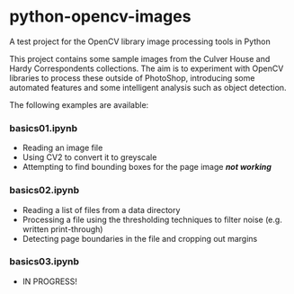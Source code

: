 # python-opencv-images
A test project for the OpenCV library image processing tools in Python

This project contains some sample images from the Culver House and Hardy Correspondents collections. The aim is to experiment with OpenCV libraries to process these outside of PhotoShop, introducing some automated features and some intelligent analysis such as object detection.

The following examples are available:

### basics01.ipynb
* Reading an image file
* Using CV2 to convert it to greyscale
* Attempting to find bounding boxes for the page image ***not working***

### basics02.ipynb
* Reading a list of files from a data directory
* Processing a file using the thresholding techniques to filter noise (e.g. written print-through)
* Detecting page boundaries in the file and cropping out margins

### basics03.ipynb
* IN PROGRESS!
